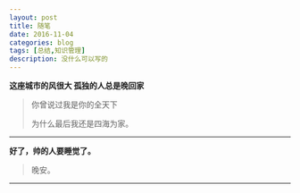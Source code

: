 ```yaml
---
layout: post
title: 随笔
date: 2016-11-04
categories: blog
tags: [总结,知识管理]
description: 没什么可以写的
---
```


**这座城市的风很大 孤独的人总是晚回家**






>你曾说过我是你的全天下
>
>为什么最后我还是四海为家。



---

**好了，帅的人要睡觉了。**

>晚安。


----
















